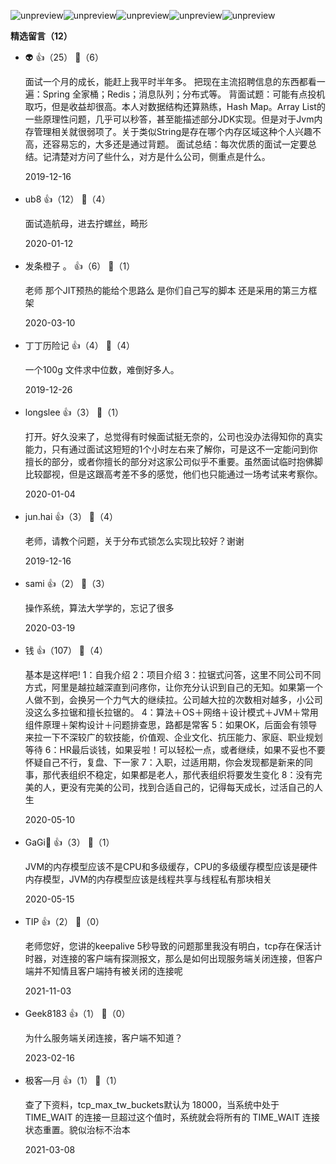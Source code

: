 ![unpreview](https://static001.geekbang.org/resource/image/43/22/43be6bc7069ff5fb8aa4c6b18fc44322.jpg?wh=750%2A1442)![unpreview](https://static001.geekbang.org/resource/image/34/b1/349538d98113db1896587afc656867b1.jpg?wh=750%2A1968)![unpreview](https://static001.geekbang.org/resource/image/4b/2f/4b44ac8e2cd2b52d5e5c5dd2c138f42f.jpg?wh=750%2A1431)![unpreview](https://static001.geekbang.org/resource/image/88/60/888b4602373c92d8a5885bd1bc01a360.jpg?wh=750%2A3378)![unpreview](https://static001.geekbang.org/resource/image/45/e0/45a5f2db1de0547b058465ffacdfc0e0.jpg?wh=750%2A1698)
<div><strong>精选留言（12）</strong></div><ul>
<li><span>👽</span> 👍（25） 💬（6）<p>面试一个月的成长，能赶上我平时半年多。
把现在主流招聘信息的东西都看一遍：Spring 全家桶；Redis；消息队列；分布式等。
背面试题：可能有点投机取巧，但是收益却很高。本人对数据结构还算熟练，Hash Map。Array List的一些原理性问题，几乎可以秒答，甚至能描述部分JDK实现。但是对于Jvm内存管理相关就很弱项了。关于类似String是存在哪个内存区域这种个人兴趣不高，还容易忘的，大多还是通过背题。
面试总结：每次优质的面试一定要总结。记清楚对方问了些什么，对方是什么公司，侧重点是什么。</p>2019-12-16</li><br/><li><span>ub8</span> 👍（12） 💬（4）<p>面试造航母，进去拧螺丝，畸形</p>2020-01-12</li><br/><li><span>发条橙子 。</span> 👍（6） 💬（1）<p>老师 那个JIT预热的能给个思路么 是你们自己写的脚本 还是采用的第三方框架</p>2020-03-10</li><br/><li><span>丁丁历险记</span> 👍（4） 💬（4）<p>一个100g 文件求中位数，难倒好多人。</p>2019-12-26</li><br/><li><span>longslee</span> 👍（3） 💬（1）<p>打开。好久没来了，总觉得有时候面试挺无奈的，公司也没办法得知你的真实能力，只有通过面试这短短的1个小时左右来了解你，可是这不一定能问到你擅长的部分，或者你擅长的部分对这家公司似乎不重要。虽然面试临时抱佛脚比较鄙视，但是这跟高考差不多的感觉，他们也只能通过一场考试来考察你。</p>2020-01-04</li><br/><li><span>jun.hai</span> 👍（3） 💬（4）<p>老师，请教个问题，关于分布式锁怎么实现比较好？谢谢</p>2019-12-16</li><br/><li><span>sami</span> 👍（2） 💬（3）<p>操作系统，算法大学学的，忘记了很多</p>2020-03-19</li><br/><li><span>钱</span> 👍（107） 💬（4）<p>基本是这样吧!
1：自我介绍
2：项目介绍
3：拉锯式问答，这里不同公司不同方式，阿里是越拉越深直到问疼你，让你充分认识到自己的无知。如果第一个人做不到，会换另一个力气大的继续拉。公司越大拉的次数相对越多，小公司没这么多拉锯和擅长拉锯的。
4：算法＋OS＋网络＋设计模式＋JVM＋常用组件原理＋架构设计＋问题排查思，路都是常客
5：如果OK，后面会有领导来拉一下不深较广的软技能，价值观、企业文化、抗压能力、家庭、职业规划等待
6：HR最后谈钱，如果妥啦！可以轻松一点，或者继续，如果不妥也不要怀疑自己不行，复盘、下一家
7：入职，过适用期，你会发现都是新来的同事，那代表组织不稳定，如果都是老人，那代表组织将要发生变化
8：没有完美的人，更没有完美的公司，找到合适自己的，记得每天成长，过活自己的人生</p>2020-05-10</li><br/><li><span>GaGi</span> 👍（3） 💬（1）<p>JVM的内存模型应该不是CPU和多级缓存，CPU的多级缓存模型应该是硬件内存模型，JVM的内存模型应该是线程共享与线程私有那块相关</p>2020-05-15</li><br/><li><span>TIP</span> 👍（2） 💬（0）<p>老师您好，您讲的keepalive 5秒导致的问题那里我没有明白，tcp存在保活计时器，对连接的客户端有探测报文，那么是如何出现服务端关闭连接，但客户端并不知情且客户端持有被关闭的连接呢</p>2021-11-03</li><br/><li><span>Geek8183</span> 👍（1） 💬（0）<p>为什么服务端关闭连接，客户端不知道？</p>2023-02-16</li><br/><li><span>极客—月</span> 👍（1） 💬（1）<p>查了下资料，tcp_max_tw_buckets默认为 18000，当系统中处于 TIME_WAIT 的连接一旦超过这个值时，系统就会将所有的 TIME_WAIT 连接状态重置。貌似治标不治本</p>2021-03-08</li><br/>
</ul>